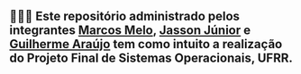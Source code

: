 ## 👩🏻‍💻 Este repositório administrado pelos integrantes [Marcos Melo](https://github.com/MarcosMelo7), [Jasson Júnior](https://github.com/JassonJr1) e [Guilherme Araújo](https://github.com/Guibrr) tem como intuito a realização do Projeto Final de Sistemas Operacionais, UFRR.


<br>
<p style = "text-align: justify;" O projeto tem o objetivo de criar um cliente e um servidor de telnet, ele tem que: Passar a entrada e saída através de um soquete TCP e compactar a comunicação entre o cliente e o servidor.></p>
